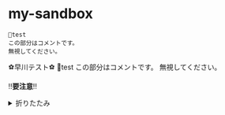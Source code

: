 # my-sandbox

```text
🎌test
この部分はコメントです。
無視してください。
```

:soccer:早川テスト:soccer:
🎌test
この部分はコメントです。
無視してください。


:bangbang:**要注意**:bangbang:

<details>
<summary>折りたたみ</summary>
折りたたまれ文1<br/>
折りたたまれ文2<br/>
折りたたまれ文3<br/>
折りたたまれ文4<br/>
折りたたまれ文5<br/>
</details>
